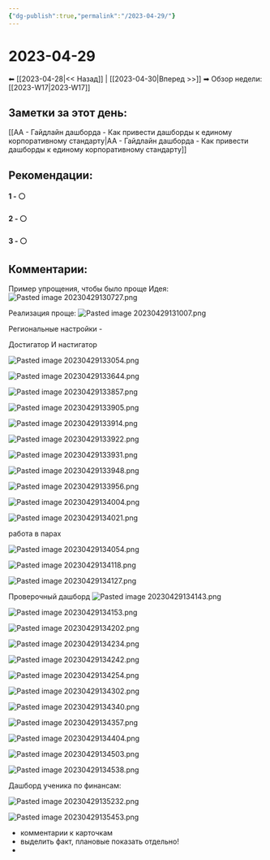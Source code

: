 ```yaml
---
{"dg-publish":true,"permalink":"/2023-04-29/"}
---
```


# 2023-04-29

⬅  [[2023-04-28\|<<  Назад]] | [[2023-04-30\|Вперед >>]]  ➡
Обзор недели: [[2023-W17\|2023-W17]]


## Заметки за этот день:

[[АА - Гайдлайн дашборда - Как привести дашборды к единому корпоративному стандарту\|АА - Гайдлайн дашборда - Как привести дашборды к единому корпоративному стандарту]]

## Рекомендации:

#### 1 - ⚪ 

#### 2 - ⚪ 

#### 3 - ⚪ 


## Комментарии:

Пример упрощения, чтобы было проще
Идея:
![Pasted image 20230429130727.png](/img/user/Pasted%20image%2020230429130727.png)

Реализация проще:
![Pasted image 20230429131007.png](/img/user/Pasted%20image%2020230429131007.png)

Региональные настройки - 

Достигатор И настигатор

![Pasted image 20230429133054.png](/img/user/Pasted%20image%2020230429133054.png)


![Pasted image 20230429133644.png](/img/user/Pasted%20image%2020230429133644.png)

![Pasted image 20230429133857.png](/img/user/Pasted%20image%2020230429133857.png)

![Pasted image 20230429133905.png](/img/user/Pasted%20image%2020230429133905.png)

![Pasted image 20230429133914.png](/img/user/Pasted%20image%2020230429133914.png)

![Pasted image 20230429133922.png](/img/user/Pasted%20image%2020230429133922.png)

![Pasted image 20230429133931.png](/img/user/Pasted%20image%2020230429133931.png)

![Pasted image 20230429133948.png](/img/user/Pasted%20image%2020230429133948.png)

![Pasted image 20230429133956.png](/img/user/Pasted%20image%2020230429133956.png)


![Pasted image 20230429134004.png](/img/user/Pasted%20image%2020230429134004.png)

![Pasted image 20230429134021.png](/img/user/Pasted%20image%2020230429134021.png)

работа в парах

![Pasted image 20230429134054.png](/img/user/Pasted%20image%2020230429134054.png)

![Pasted image 20230429134118.png](/img/user/Pasted%20image%2020230429134118.png)

![Pasted image 20230429134127.png](/img/user/Pasted%20image%2020230429134127.png)

Проверочный дашборд
![Pasted image 20230429134143.png](/img/user/Pasted%20image%2020230429134143.png)

![Pasted image 20230429134153.png](/img/user/Pasted%20image%2020230429134153.png)

![Pasted image 20230429134202.png](/img/user/Pasted%20image%2020230429134202.png)


![Pasted image 20230429134234.png](/img/user/Pasted%20image%2020230429134234.png)

![Pasted image 20230429134242.png](/img/user/Pasted%20image%2020230429134242.png)

![Pasted image 20230429134254.png](/img/user/Pasted%20image%2020230429134254.png)

![Pasted image 20230429134302.png](/img/user/Pasted%20image%2020230429134302.png)

![Pasted image 20230429134340.png](/img/user/Pasted%20image%2020230429134340.png)

![Pasted image 20230429134357.png](/img/user/Pasted%20image%2020230429134357.png)

![Pasted image 20230429134404.png](/img/user/Pasted%20image%2020230429134404.png)

![Pasted image 20230429134503.png](/img/user/Pasted%20image%2020230429134503.png)

![Pasted image 20230429134538.png](/img/user/Pasted%20image%2020230429134538.png)

Дашборд ученика по финансам:

![Pasted image 20230429135232.png](/img/user/Pasted%20image%2020230429135232.png)

![Pasted image 20230429135453.png](/img/user/Pasted%20image%2020230429135453.png)

- комментарии к карточкам
- выделить факт, плановые показать отдельно!
- 